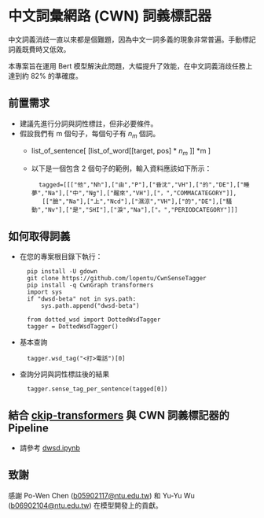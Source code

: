 # 中文詞彙網路 (CWN) 詞義標記器

中文詞義消歧一直以來都是個難題，因為中文一詞多義的現象非常普遍。手動標記詞義既費時又低效。

本專案旨在運用 Bert 模型解決此問題，大幅提升了效能，在中文詞義消歧任務上達到約 82% 的準確度。

## 前置需求
* 建議先進行分詞與詞性標註，但非必要條件。
* 假設我們有 m 個句子，每個句子有 $n_m$ 個詞。
    * list_of_sentence[ [list_of_word[[target, pos] * $n_m$ ]] *m ]
    * 以下是一個包含 2 個句子的範例，輸入資料應該如下所示：

            tagged=[[["他","Nh"],["由","P"],["昏沈","VH"],["的","DE"],["睡夢","Na"],["中","Ng"],["醒來","VH"],["，","COMMACATEGORY"]],
             [["臉","Na"],["上","Ncd"],["濕涼","VH"],["的","DE"],["騷動","Nv"],["是","SHI"],["淚","Na"],["。","PERIODCATEGORY"]]]
             

## 如何取得詞義
* 在您的專案根目錄下執行：

        pip install -U gdown
        git clone https://github.com/lopentu/CwnSenseTagger
        pip install -q CwnGraph transformers
        import sys
        if "dwsd-beta" not in sys.path:
            sys.path.append("dwsd-beta")
        
        from dotted_wsd import DottedWsdTagger
        tagger = DottedWsdTagger()

* 基本查詢

        tagger.wsd_tag("<打>電話")[0]

* 查詢分詞與詞性標註後的結果

        tagger.sense_tag_per_sentence(tagged[0])

## 結合 [ckip-transformers](https://github.com/ckiplab/ckip-transformers) 與 CWN 詞義標記器的 Pipeline
* 請參考 [dwsd.ipynb](https://github.com/lopentu/CwnSenseTagger/blob/main/dwsd.ipynb)


## 致謝
感謝 Po-Wen Chen (b05902117@ntu.edu.tw) 和 Yu-Yu Wu (b06902104@ntu.edu.tw) 在模型開發上的貢獻。
